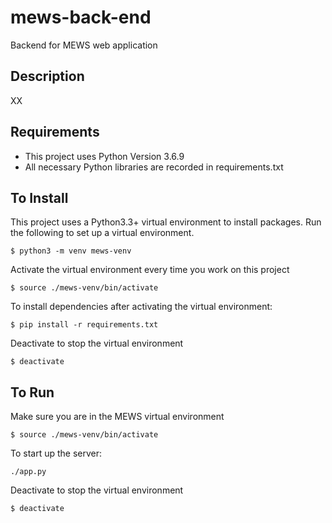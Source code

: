 # mews-back-end
Backend for MEWS web application

## Description
XX

## Requirements
- This project uses Python Version 3.6.9
- All necessary Python libraries are recorded in requirements.txt

## To Install
This project uses a Python3.3+ virtual environment to install packages. Run the following to set up a virtual environment.
```console
$ python3 -m venv mews-venv 
```

Activate the virtual environment every time you work on this project
```console
$ source ./mews-venv/bin/activate
```

To install dependencies after activating the virtual environment:
```console
$ pip install -r requirements.txt
```

Deactivate to stop the virtual environment
```console
$ deactivate
```

## To Run
Make sure you are in the MEWS virtual environment
```console
$ source ./mews-venv/bin/activate
```

To start up the server:
```console
./app.py
```

Deactivate to stop the virtual environment
```console
$ deactivate
```
